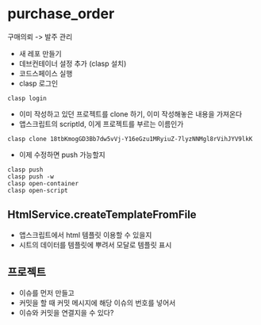 # purchase_order
구매의뢰 -> 발주 관리

- 새 레포 만들기
- 데브컨테이너 설정 추가 (clasp 설치)
- 코드스페이스 실행
- clasp 로그인
```
clasp login
```

- 이미 작성하고 있던 프로젝트를 clone 하기, 이미 작성해놓은 내용을 가져온다
- 앱스크립트의 scriptId, 이게 프로젝트를 부르는 이름인가
```
clasp clone 18tbKmogGD3Bb7dw5vVj-Y16eGzu1MRyiuZ-7lyzNNMgl8rVihJYV9lkK
```

- 이제 수정하면 push 가능할지
```
clasp push
clasp push -w
clasp open-container
clasp open-script
```

## HtmlService.createTemplateFromFile

- 앱스크립트에서 html 템플릿 이용할 수 있을지
- 시트의 데이터를 템플릿에 뿌려서 모달로 템플릿 표시

## 프로젝트
- 이슈를 먼저 만들고
- 커밋을 할 때 커밋 메시지에 해당 이슈의 번호를 넣어서
- 이슈와 커밋을 연결지을 수 있다?